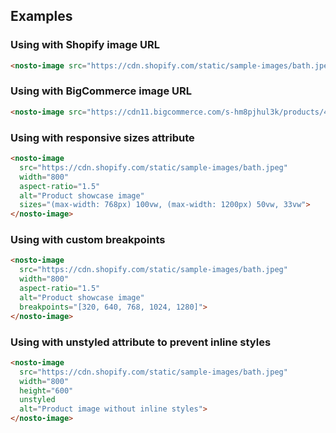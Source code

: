 ## Examples

### Using with Shopify image URL

```html
<nosto-image src="https://cdn.shopify.com/static/sample-images/bath.jpeg" width="800" height="600" crop="center"></nosto-image>
```

### Using with BigCommerce image URL

```html
<nosto-image src="https://cdn11.bigcommerce.com/s-hm8pjhul3k/products/4055/images/23603/7-15297__04892.1719977920.1280.1280.jpg" width="800" height="600"></nosto-image>
```

### Using with responsive sizes attribute

```html
<nosto-image
  src="https://cdn.shopify.com/static/sample-images/bath.jpeg"
  width="800"
  aspect-ratio="1.5"
  alt="Product showcase image"
  sizes="(max-width: 768px) 100vw, (max-width: 1200px) 50vw, 33vw">
</nosto-image>
```

### Using with custom breakpoints

```html
<nosto-image
  src="https://cdn.shopify.com/static/sample-images/bath.jpeg"
  width="800"
  aspect-ratio="1.5"
  alt="Product showcase image"
  breakpoints="[320, 640, 768, 1024, 1280]">
</nosto-image>
```

### Using with unstyled attribute to prevent inline styles

```html
<nosto-image
  src="https://cdn.shopify.com/static/sample-images/bath.jpeg"
  width="800"
  height="600"
  unstyled
  alt="Product image without inline styles">
</nosto-image>
```